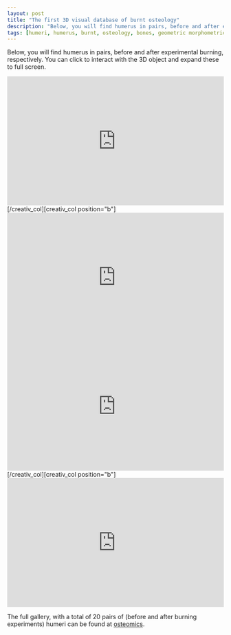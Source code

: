 ```yaml
---
layout: post
title: "The first 3D visual database of burnt osteology"
description: "Below, you will find humerus in pairs, before and after experimental burning, respectively. Click to interact with the 3D object."
tags: [humeri, humerus, burnt, osteology, bones, geometric morphometric, 3D models]
---
```


Below, you will find humerus in pairs, before and after experimental burning, respectively. You can click to interact with the 3D object and expand these to full screen.

<iframe src="https://sketchfab.com/models/3ab7679855e94b3ab93aaa854c36d7cd/embed" width="100%" height="300" frameborder="0" allowfullscreen="allowfullscreen"></iframe>[/creativ_col][creativ_col position="b"]<iframe src="https://sketchfab.com/models/8252cb4bfd7547d0acffa782cf58fb97/embed" width="100%" height="300" frameborder="0" allowfullscreen="allowfullscreen"></iframe>


<iframe src="https://sketchfab.com/models/1ad6e519842b456d915fe7e48ba944a9/embed" width="100%" height="300" frameborder="0" allowfullscreen="allowfullscreen"></iframe>[/creativ_col][creativ_col position="b"]<iframe src="https://sketchfab.com/models/bfc65c33d6194f7194381b07404363b4/embed" width="100%" height="300" frameborder="0" allowfullscreen="allowfullscreen"></iframe>

The full gallery, with a total of 20 pairs of (before and after burning experiments) humeri can be found at [osteomics](http://osteomics.com/3d-hot-humeri).